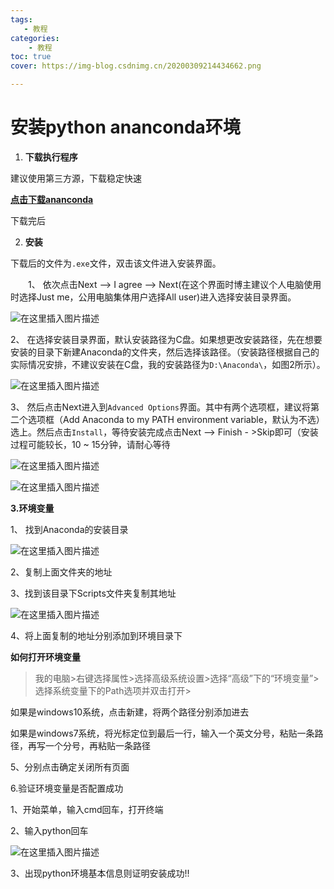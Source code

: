 ```yaml
---
tags: 
   - 教程
categories: 
    - 教程
toc: true
cover: https://img-blog.csdnimg.cn/20200309214434662.png

---
```



# 安装python ananconda环境

1. **下载执行程序**

建议使用第三方源，下载稳定快速

<!-- more -->

**[点击下载ananconda](https://mirrors.tuna.tsinghua.edu.cn/anaconda/archive/)**

下载完后

2. **安装**

下载后的文件为`.exe`文件，双击该文件进入安装界面。 

  1、 依次点击Next –> I agree –> Next(在这个界面时博主建议个人电脑使用时选择Just me，公用电脑集体用户选择All user)进入选择安装目录界面。

![在这里插入图片描述](https://img-blog.csdnimg.cn/20200304183801371.png?x-oss-process=image/watermark,type_ZmFuZ3poZW5naGVpdGk,shadow_10,text_aHR0cHM6Ly9ibG9nLmNzZG4ubmV0L3FxXzQ0OTk0ODQy,size_16,color_FFFFFF,t_70)

2、 在选择安装目录界面，默认安装路径为C盘。如果想更改安装路径，先在想要安装的目录下新建Anaconda的文件夹，然后选择该路径。（安装路径根据自己的实际情况安排，不建议安装在C盘，我的安装路径为`D:\Anaconda\`，如图2所示）。

![在这里插入图片描述](https://img-blog.csdnimg.cn/20200304183858559.png?x-oss-process=image/watermark,type_ZmFuZ3poZW5naGVpdGk,shadow_10,text_aHR0cHM6Ly9ibG9nLmNzZG4ubmV0L3FxXzQ0OTk0ODQy,size_16,color_FFFFFF,t_70)

3、 然后点击Next进入到`Advanced Options`界面。其中有两个选项框，建议将第二个选项框（Add Anaconda to my PATH environment variable，默认为不选）选上。然后点击`Install`，等待安装完成点击Next –> Finish - >Skip即可（安装过程可能较长，10 ~ 15分钟，请耐心等待

![在这里插入图片描述](https://img-blog.csdnimg.cn/2020030418400714.png?x-oss-process=image/watermark,type_ZmFuZ3poZW5naGVpdGk,shadow_10,text_aHR0cHM6Ly9ibG9nLmNzZG4ubmV0L3FxXzQ0OTk0ODQy,size_16,color_FFFFFF,t_70)

![在这里插入图片描述](https://img-blog.csdnimg.cn/20200304184032364.png?x-oss-process=image/watermark,type_ZmFuZ3poZW5naGVpdGk,shadow_10,text_aHR0cHM6Ly9ibG9nLmNzZG4ubmV0L3FxXzQ0OTk0ODQy,size_16,color_FFFFFF,t_70)

**3.环境变量**

 1、  找到Anaconda的安装目录

 ![在这里插入图片描述](https://img-blog.csdnimg.cn/20200304184145868.png?x-oss-process=image/watermark,type_ZmFuZ3poZW5naGVpdGk,shadow_10,text_aHR0cHM6Ly9ibG9nLmNzZG4ubmV0L3FxXzQ0OTk0ODQy,size_16,color_FFFFFF,t_70)

 2、复制上面文件夹的地址

3、找到该目录下Scripts文件夹复制其地址

![在这里插入图片描述](https://img-blog.csdnimg.cn/20200304184303416.png?x-oss-process=image/watermark,type_ZmFuZ3poZW5naGVpdGk,shadow_10,text_aHR0cHM6Ly9ibG9nLmNzZG4ubmV0L3FxXzQ0OTk0ODQy,size_16,color_FFFFFF,t_70)

 4、将上面复制的地址分别添加到环境目录下

**如何打开环境变量**

 > 我的电脑>右键选择属性>选择高级系统设置>选择“高级”下的“环境变量”>选择系统变量下的Path选项并双击打开>

 如果是windows10系统，点击新建，将两个路径分别添加进去

如果是windows7系统，将光标定位到最后一行，输入一个英文分号，粘贴一条路径，再写一个分号，再粘贴一条路径

5、分别点击确定关闭所有页面

6.验证环境变量是否配置成功

  1、开始菜单，输入cmd回车，打开终端

  2、输入python回车

  ![在这里插入图片描述](https://img-blog.csdnimg.cn/20200304184544143.png?x-oss-process=image/watermark,type_ZmFuZ3poZW5naGVpdGk,shadow_10,text_aHR0cHM6Ly9ibG9nLmNzZG4ubmV0L3FxXzQ0OTk0ODQy,size_16,color_FFFFFF,t_70)

  3、出现python环境基本信息则证明安装成功!!  